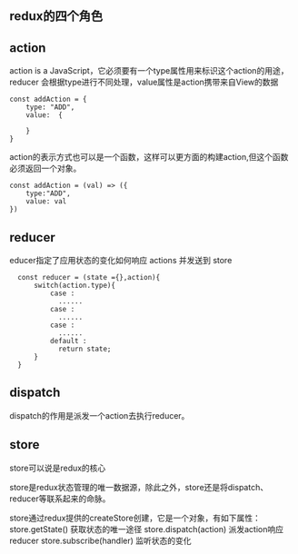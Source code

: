## redux的四个角色
## action
action is a JavaScript，它必须要有一个type属性用来标识这个action的用途，reducer 会根据type进行不同处理，value属性是action携带来自View的数据
```
const addAction = {
    type: "ADD",
    value:  {

    }
}
```

action的表示方式也可以是一个函数，这样可以更方面的构建action,但这个函数必须返回一个对象。
```
const addAction = (val) => ({
    type:"ADD",
    value: val
})
```

## reducer
educer指定了应用状态的变化如何响应 actions 并发送到 store
```
  const reducer = (state ={},action){
      switch(action.type){
          case :
            ......
          case :
            ......
          case :
            ......
          default :
            return state;
      }
  }
```
## dispatch
dispatch的作用是派发一个action去执行reducer。

## store
store可以说是redux的核心

store是redux状态管理的唯一数据源，除此之外，store还是将dispatch、reducer等联系起来的命脉。

store通过redux提供的createStore创建，它是一个对象，有如下属性：
store.getState()  获取状态的唯一途径
store.dispatch(action) 派发action响应reducer
store.subscribe(handler) 监听状态的变化
